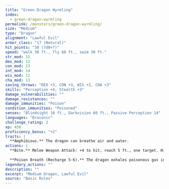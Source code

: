 ```yaml
---
title: "Green Dragon Wyrmling"
index:
  - green-dragon-wyrmling
permalink: /monsters/green-dragon-wyrmling/
size: "Medium"
type: "Dragon"
alignment: "Lawful Evil"
armor_class: "17 (Natural)"
hit_points: "38 (7d8+7)"
speed: "walk 30 ft., fly 60 ft., swim 30 ft."
str_mod: 15
dex_mod: 12
con_mod: 13
int_mod: 14
wis_mod: 11
cha_mod: 13
saving_throws: "DEX +3, CON +3, WIS +2, CHA +3"
skills: "Perception +4, Stealth +3"
damage_vulnerabilities: ""
damage_resistances: ""
damage_immunities: "Poison"
condition_immunities: "Poisoned"
senses: "Blindsight 10 ft., Darkvision 60 ft., Passive Perception 14"
languages: "Draconic"
challenge_rating: 2
xp: 450
proficiency_bonus: "+2"
traits: |
  **Amphibious.** The dragon can breathe air and water.
actions: |
  **Bite.** Melee Weapon Attack: +4 to hit, reach 5 ft., one target. Hit: 7 (1d10 + 2) piercing damage plus 3 (1d6) poison damage.
  
  **Poison Breath (Recharge 5-6).** The dragon exhales poisonous gas in a 15-foot cone. Each creature in that area must make a DC 11 Constitution saving throw, taking 21 (6d6) poison damage on a failed save, or half as much damage on a successful one.  
legendary_actions: ""
description: ""
excerpt: "Medium Dragon, Lawful Evil"
source: "Basic Rules"
---
```

